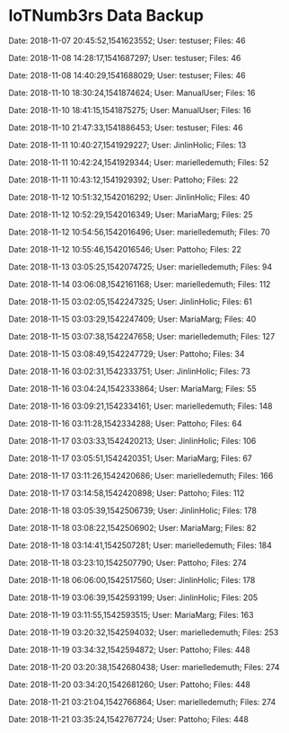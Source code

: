 # IoTNumb3rs Data Backup

Date: 2018-11-07 20:45:52,1541623552; User: testuser; Files: 46
 
Date: 2018-11-08 14:28:17,1541687297; User: testuser; Files: 46
 
Date: 2018-11-08 14:40:29,1541688029; User: testuser; Files: 46
 
Date: 2018-11-10 18:30:24,1541874624; User: ManualUser; Files: 16
 
Date: 2018-11-10 18:41:15,1541875275; User: ManualUser; Files: 16
 
Date: 2018-11-10 21:47:33,1541886453; User: testuser; Files: 46
 
Date: 2018-11-11 10:40:27,1541929227; User: JinlinHolic; Files: 13
 
Date: 2018-11-11 10:42:24,1541929344; User: marielledemuth; Files: 52
 
Date: 2018-11-11 10:43:12,1541929392; User: Pattoho; Files: 22
 
Date: 2018-11-12 10:51:32,1542016292; User: JinlinHolic; Files: 40
 
Date: 2018-11-12 10:52:29,1542016349; User: MariaMarg; Files: 25
 
Date: 2018-11-12 10:54:56,1542016496; User: marielledemuth; Files: 70
 
Date: 2018-11-12 10:55:46,1542016546; User: Pattoho; Files: 22
 
Date: 2018-11-13 03:05:25,1542074725; User: marielledemuth; Files: 94
 
Date: 2018-11-14 03:06:08,1542161168; User: marielledemuth; Files: 112
 
Date: 2018-11-15 03:02:05,1542247325; User: JinlinHolic; Files: 61
 
Date: 2018-11-15 03:03:29,1542247409; User: MariaMarg; Files: 40
 
Date: 2018-11-15 03:07:38,1542247658; User: marielledemuth; Files: 127
 
Date: 2018-11-15 03:08:49,1542247729; User: Pattoho; Files: 34
 
Date: 2018-11-16 03:02:31,1542333751; User: JinlinHolic; Files: 73
 
Date: 2018-11-16 03:04:24,1542333864; User: MariaMarg; Files: 55
 
Date: 2018-11-16 03:09:21,1542334161; User: marielledemuth; Files: 148
 
Date: 2018-11-16 03:11:28,1542334288; User: Pattoho; Files: 64
 
Date: 2018-11-17 03:03:33,1542420213; User: JinlinHolic; Files: 106
 
Date: 2018-11-17 03:05:51,1542420351; User: MariaMarg; Files: 67
 
Date: 2018-11-17 03:11:26,1542420686; User: marielledemuth; Files: 166
 
Date: 2018-11-17 03:14:58,1542420898; User: Pattoho; Files: 112
 
Date: 2018-11-18 03:05:39,1542506739; User: JinlinHolic; Files: 178
 
Date: 2018-11-18 03:08:22,1542506902; User: MariaMarg; Files: 82
 
Date: 2018-11-18 03:14:41,1542507281; User: marielledemuth; Files: 184
 
Date: 2018-11-18 03:23:10,1542507790; User: Pattoho; Files: 274
 
Date: 2018-11-18 06:06:00,1542517560; User: JinlinHolic; Files: 178
 
Date: 2018-11-19 03:06:39,1542593199; User: JinlinHolic; Files: 205
 
Date: 2018-11-19 03:11:55,1542593515; User: MariaMarg; Files: 163
 
Date: 2018-11-19 03:20:32,1542594032; User: marielledemuth; Files: 253
 
Date: 2018-11-19 03:34:32,1542594872; User: Pattoho; Files: 448
 
Date: 2018-11-20 03:20:38,1542680438; User: marielledemuth; Files: 274
 
Date: 2018-11-20 03:34:20,1542681260; User: Pattoho; Files: 448
 
Date: 2018-11-21 03:21:04,1542766864; User: marielledemuth; Files: 274
 
Date: 2018-11-21 03:35:24,1542767724; User: Pattoho; Files: 448
